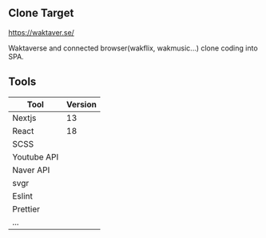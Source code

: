 ## Clone Target

https://waktaver.se/

Waktaverse and connected browser(wakflix, wakmusic...) clone coding into SPA.

## Tools

| Tool        | Version |
| ----------- | ------- |
| Nextjs      | 13      |
| React       | 18      |
| SCSS        |         |
| Youtube API |         |
| Naver API   |         |
| svgr        |         |
| Eslint      |         |
| Prettier    |         |
| ...         |         |
